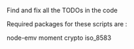 Find and fix all the TODOs in the code

Required packages for these scripts are :

node-emv
moment
crypto
iso_8583
